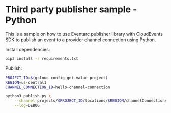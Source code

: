 # Third party publisher sample - Python

This is a sample on how to use Eventarc publisher library with
CloudEvents SDK to publish an event to a provider channel connection using Python.

Install dependencies:

```sh
pip3 install -r requirements.txt
```

Publish:

```sh
PROJECT_ID=$(gcloud config get-value project)
REGION=us-central1
CHANNEL_CONNECTION_ID=hello-channel-connection

python3 publish.py \
    --channel projects/$PROJECT_ID/locations/$REGION/channelConnections/$CHANNEL_CONNECTION_ID \
    --log=DEBUG
```
